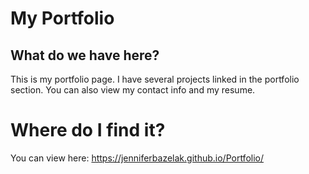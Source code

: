 # My Portfolio
## What do we have here?
This is my portfolio page. I have several projects linked in the portfolio section. You can also view my contact info and my resume.

# Where do I find it?
You can view here: https://jenniferbazelak.github.io/Portfolio/
